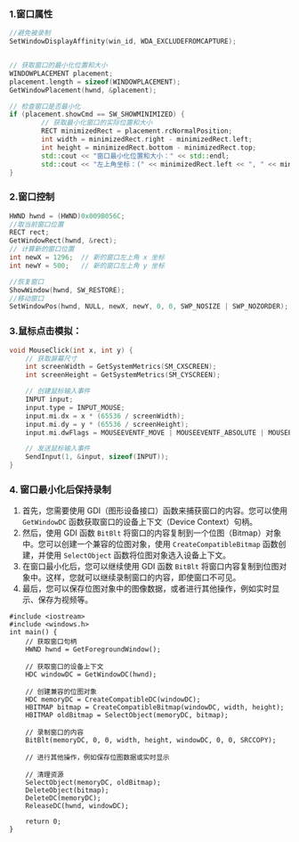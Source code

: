 ### 1.窗口属性

```cpp
//避免被录制
SetWindowDisplayAffinity(win_id, WDA_EXCLUDEFROMCAPTURE);


// 获取窗口的最小化位置和大小
WINDOWPLACEMENT placement;
placement.length = sizeof(WINDOWPLACEMENT);
GetWindowPlacement(hwnd, &placement);

// 检查窗口是否最小化
if (placement.showCmd == SW_SHOWMINIMIZED) {
        // 获取最小化窗口的实际位置和大小
        RECT minimizedRect = placement.rcNormalPosition;
        int width = minimizedRect.right - minimizedRect.left;
        int height = minimizedRect.bottom - minimizedRect.top;
        std::cout << "窗口最小化位置和大小：" << std::endl;
        std::cout << "左上角坐标：(" << minimizedRect.left << ", " << minimizedRect.top << ")" << std::endl;
}
```

### 2.窗口控制

```c++
HWND hwnd = (HWND)0x009B056C;
//取当前窗口位置
RECT rect;
GetWindowRect(hwnd, &rect);
// 计算新的窗口位置
int newX = 1296;  // 新的窗口左上角 x 坐标
int newY = 500;   // 新的窗口左上角 y 坐标

//恢复窗口
ShowWindow(hwnd, SW_RESTORE);
//移动窗口
SetWindowPos(hwnd, NULL, newX, newY, 0, 0, SWP_NOSIZE | SWP_NOZORDER);
```

### 3.鼠标点击模拟：

```c++
void MouseClick(int x, int y) {
    // 获取屏幕尺寸
    int screenWidth = GetSystemMetrics(SM_CXSCREEN);
    int screenHeight = GetSystemMetrics(SM_CYSCREEN);

    // 创建鼠标输入事件
    INPUT input;
    input.type = INPUT_MOUSE;
    input.mi.dx = x * (65536 / screenWidth);
    input.mi.dy = y * (65536 / screenHeight);
    input.mi.dwFlags = MOUSEEVENTF_MOVE | MOUSEEVENTF_ABSOLUTE | MOUSEEVENTF_LEFTDOWN | MOUSEEVENTF_LEFTUP;

    // 发送鼠标输入事件
    SendInput(1, &input, sizeof(INPUT));
}
```

### 4. 窗口最小化后保持录制

1. 首先，您需要使用 GDI（图形设备接口）函数来捕获窗口的内容。您可以使用 `GetWindowDC` 函数获取窗口的设备上下文（Device Context）句柄。
2. 然后，使用 GDI 函数 `BitBlt` 将窗口的内容复制到一个位图（Bitmap）对象中。您可以创建一个兼容的位图对象，使用 `CreateCompatibleBitmap` 函数创建，并使用 `SelectObject` 函数将位图对象选入设备上下文。
3. 在窗口最小化后，您可以继续使用 GDI 函数 `BitBlt` 将窗口内容复制到位图对象中。这样，您就可以继续录制窗口的内容，即使窗口不可见。
4. 最后，您可以保存位图对象中的图像数据，或者进行其他操作，例如实时显示、保存为视频等。

```
#include <iostream>
#include <windows.h>
int main() {
    // 获取窗口句柄
    HWND hwnd = GetForegroundWindow();

    // 获取窗口的设备上下文
    HDC windowDC = GetWindowDC(hwnd);

    // 创建兼容的位图对象
    HDC memoryDC = CreateCompatibleDC(windowDC);
    HBITMAP bitmap = CreateCompatibleBitmap(windowDC, width, height);
    HBITMAP oldBitmap = SelectObject(memoryDC, bitmap);

    // 录制窗口的内容
    BitBlt(memoryDC, 0, 0, width, height, windowDC, 0, 0, SRCCOPY);

    // 进行其他操作，例如保存位图数据或实时显示

    // 清理资源
    SelectObject(memoryDC, oldBitmap);
    DeleteObject(bitmap);
    DeleteDC(memoryDC);
    ReleaseDC(hwnd, windowDC);

    return 0;
}
```

